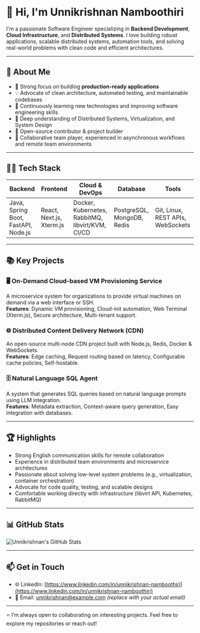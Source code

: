 # 👋 Hi, I'm Unnikrishnan Namboothiri

I'm a passionate Software Engineer specializing in **Backend Development**, **Cloud Infrastructure**, and **Distributed Systems**. I love building robust applications, scalable distributed systems, automation tools, and solving real-world problems with clean code and efficient architectures.

---

## 🚀 About Me

- 🎯 Strong focus on building **production-ready applications**
- 💡 Advocate of clean architecture, automated testing, and maintainable codebases
- 🌱 Continuously learning new technologies and improving software engineering skills
- 🧱 Deep understanding of Distributed Systems, Virtualization, and System Design
- 📝 Open-source contributor & project builder
- 🤝 Collaborative team player, experienced in asynchronous workflows and remote team environments

---

## 👨‍💻 Tech Stack

| Backend | Frontend | Cloud & DevOps | Database | Tools |
| ------- | -------- | ------------ | -------- | ----- |
| Java, Spring Boot, FastAPI, Node.js | React, Next.js, Xterm.js | Docker, Kubernetes, RabbitMQ, libvirt/KVM, CI/CD | PostgreSQL, MongoDB, Redis | Git, Linux, REST APIs, WebSockets |

---

## 📚 Key Projects

### 🖥️ On-Demand Cloud-based VM Provisioning Service
A microservice system for organizations to provide virtual machines on demand via a web interface or SSH.  
**Features**: Dynamic VM provisioning, Cloud-init automation, Web Terminal (Xterm.js), Secure architecture, Multi-tenant support.

### 🌐 Distributed Content Delivery Network (CDN)
An open-source multi-node CDN project built with Node.js, Redis, Docker & WebSockets.  
**Features**: Edge caching, Request routing based on latency, Configurable cache policies, Self-hostable.

### 🗄️ Natural Language SQL Agent
A system that generates SQL queries based on natural language prompts using LLM integration.  
**Features**: Metadata extraction, Context-aware query generation, Easy integration with databases.

---

## 🏆 Highlights

- Strong English communication skills for remote collaboration
- Experience in distributed team environments and microservice architectures
- Passionate about solving low-level system problems (e.g., virtualization, container orchestration)
- Advocate for code quality, testing, and scalable designs
- Comfortable working directly with infrastructure (libvirt API, Kubernetes, RabbitMQ)

---

## 📊 GitHub Stats

![Unnikrishnan's GitHub Stats](https://github-readme-stats.vercel.app/api?username=unnikrishnan-namboothiri&show_icons=true&theme=radical)

---

## 📫 Get in Touch

- 🌐 LinkedIn: [https://www.linkedin.com/in/unnikrishnan-namboothiri](https://www.linkedin.com/in/unnikrishnan-namboothiri)  
- 📧 Email: unnikrishnan@example.com *(replace with your actual email)*

---

⭐ I’m always open to collaborating on interesting projects. Feel free to explore my repositories or reach out!
